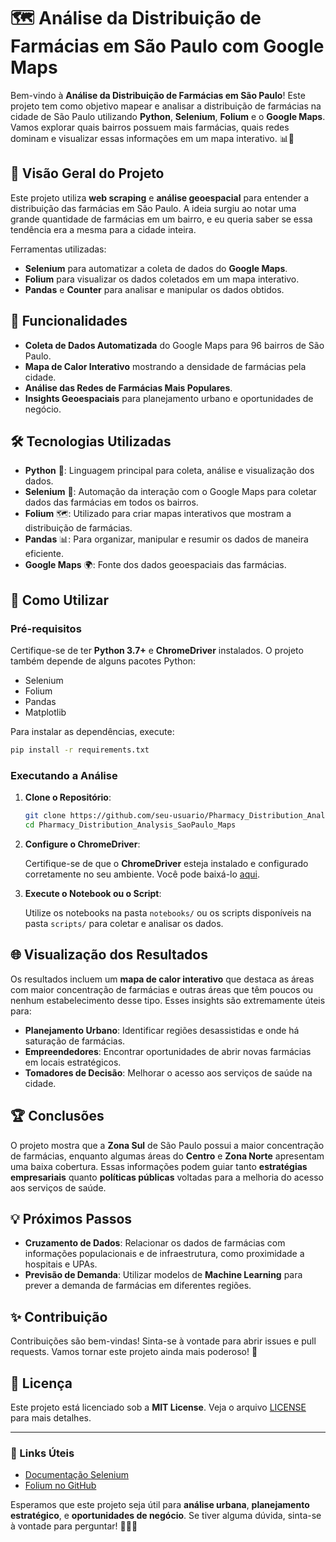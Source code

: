 
# 🗺️ Análise da Distribuição de Farmácias em São Paulo com Google Maps

Bem-vindo à **Análise da Distribuição de Farmácias em São Paulo**! Este projeto tem como objetivo mapear e analisar a distribuição de farmácias na cidade de São Paulo utilizando **Python**, **Selenium**, **Folium** e o **Google Maps**. Vamos explorar quais bairros possuem mais farmácias, quais redes dominam e visualizar essas informações em um mapa interativo. 📊🏥

## 🚀 Visão Geral do Projeto

Este projeto utiliza **web scraping** e **análise geoespacial** para entender a distribuição das farmácias em São Paulo. A ideia surgiu ao notar uma grande quantidade de farmácias em um bairro, e eu queria saber se essa tendência era a mesma para a cidade inteira.

Ferramentas utilizadas:
- **Selenium** para automatizar a coleta de dados do **Google Maps**.
- **Folium** para visualizar os dados coletados em um mapa interativo.
- **Pandas** e **Counter** para analisar e manipular os dados obtidos.

## 🌟 Funcionalidades

- **Coleta de Dados Automatizada** do Google Maps para 96 bairros de São Paulo.
- **Mapa de Calor Interativo** mostrando a densidade de farmácias pela cidade.
- **Análise das Redes de Farmácias Mais Populares**.
- **Insights Geoespaciais** para planejamento urbano e oportunidades de negócio.

## 🛠️ Tecnologias Utilizadas

- **Python** 🐍: Linguagem principal para coleta, análise e visualização dos dados.
- **Selenium** 🤖: Automação da interação com o Google Maps para coletar dados das farmácias em todos os bairros.
- **Folium** 🗺️: Utilizado para criar mapas interativos que mostram a distribuição de farmácias.
- **Pandas** 📊: Para organizar, manipular e resumir os dados de maneira eficiente.
- **Google Maps** 🌍: Fonte dos dados geoespaciais das farmácias.

## 📝 Como Utilizar

### Pré-requisitos

Certifique-se de ter **Python 3.7+** e **ChromeDriver** instalados. O projeto também depende de alguns pacotes Python:

- Selenium
- Folium
- Pandas
- Matplotlib

Para instalar as dependências, execute:

```bash
pip install -r requirements.txt
```

### Executando a Análise

1. **Clone o Repositório**:

   ```bash
   git clone https://github.com/seu-usuario/Pharmacy_Distribution_Analysis_SaoPaulo_Maps.git
   cd Pharmacy_Distribution_Analysis_SaoPaulo_Maps
   ```

2. **Configure o ChromeDriver**:

   Certifique-se de que o **ChromeDriver** esteja instalado e configurado corretamente no seu ambiente. Você pode baixá-lo [aqui](https://sites.google.com/chromium.org/driver/).

3. **Execute o Notebook ou o Script**:

   Utilize os notebooks na pasta `notebooks/` ou os scripts disponíveis na pasta `scripts/` para coletar e analisar os dados.

## 🌐 Visualização dos Resultados

Os resultados incluem um **mapa de calor interativo** que destaca as áreas com maior concentração de farmácias e outras áreas que têm poucos ou nenhum estabelecimento desse tipo. Esses insights são extremamente úteis para:

- **Planejamento Urbano**: Identificar regiões desassistidas e onde há saturação de farmácias.
- **Empreendedores**: Encontrar oportunidades de abrir novas farmácias em locais estratégicos.
- **Tomadores de Decisão**: Melhorar o acesso aos serviços de saúde na cidade.

## 🏆 Conclusões

O projeto mostra que a **Zona Sul** de São Paulo possui a maior concentração de farmácias, enquanto algumas áreas do **Centro** e **Zona Norte** apresentam uma baixa cobertura. Essas informações podem guiar tanto **estratégias empresariais** quanto **políticas públicas** voltadas para a melhoria do acesso aos serviços de saúde.

## 💡 Próximos Passos

- **Cruzamento de Dados**: Relacionar os dados de farmácias com informações populacionais e de infraestrutura, como proximidade a hospitais e UPAs.
- **Previsão de Demanda**: Utilizar modelos de **Machine Learning** para prever a demanda de farmácias em diferentes regiões.

## ✨ Contribuição

Contribuições são bem-vindas! Sinta-se à vontade para abrir issues e pull requests. Vamos tornar este projeto ainda mais poderoso! 🤝

## 📜 Licença

Este projeto está licenciado sob a **MIT License**. Veja o arquivo [LICENSE](LICENSE) para mais detalhes.

---

### 🔗 Links Úteis

- [Documentação Selenium](https://www.selenium.dev/documentation/en/)
- [Folium no GitHub](https://github.com/python-visualization/folium)

Esperamos que este projeto seja útil para **análise urbana**, **planejamento estratégico**, e **oportunidades de negócio**. Se tiver alguma dúvida, sinta-se à vontade para perguntar! 🚀📍✨

